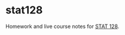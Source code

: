 # stat128

Homework and live course notes for [STAT 128](http://webpages.csus.edu/fitzgerald/stat128/).
